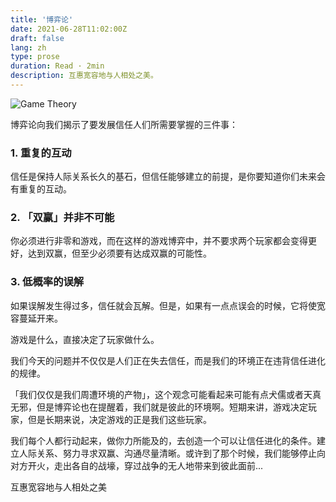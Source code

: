 ```yaml
---
title: '博弈论'
date: 2021-06-28T11:02:00Z
draft: false
lang: zh
type: prose
duration: Read · 2min
description: 互惠宽容地与人相处之美。
---
```



![Game Theory](//cdn.3333120.com/article/game-thory/truce.jpeg)

博弈论向我们揭示了要发展信任人们所需要掌握的三件事：

### 1. 重复的互动

信任是保持人际关系长久的基石，但信任能够建立的前提，是你要知道你们未来会有重复的互动。

### 2. 「双赢」并非不可能

你必须进行非零和游戏，而在这样的游戏博弈中，并不要求两个玩家都会变得更好，达到双赢，但至少必须要有达成双赢的可能性。

### 3. 低概率的误解

如果误解发生得过多，信任就会瓦解。但是，如果有一点点误会的时候，它将使宽容蔓延开来。

游戏是什么，直接决定了玩家做什么。

我们今天的问题并不仅仅是人们正在失去信任，而是我们的环境正在违背信任进化的规律。

「我们仅仅是我们周遭环境的产物」，这个观念可能看起来可能有点犬儒或者天真无邪，但是博弈论也在提醒着，我们就是彼此的环境啊。短期来讲，游戏决定玩家，但是长期来说，决定游戏的正是我们这些玩家。

我们每个人都行动起来，做你力所能及的，去创造一个可以让信任进化的条件。建立人际关系、努力寻求双赢、沟通尽量清晰。或许到了那个时候，我们能够停止向对方开火，走出各自的战壕，穿过战争的无人地带来到彼此面前...

互惠宽容地与人相处之美
